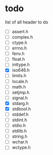 # todo
list of all header to do  
- [ ] assert.h
- [ ] complex.h
- [ ] ctype.h
- [ ] errno.h
- [ ] fenv.h
- [ ] float.h
- [ ] inttype.h
- [x] iso646.h
- [ ] limits.h
- [ ] locale.h
- [ ] math.h
- [ ] setjmp.h
- [ ] signal.h
- [x] stdarg.h
- [x] stdbool.h
- [ ] stddef.h
- [ ] stdint.h
- [ ] stdio.h
- [ ] stdlib.h
- [ ] string.h
- [ ] wchar.h
- [ ] wctype.h